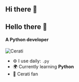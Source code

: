 ## Hi there 👋

<!--
**tomy-barranco/tomy-barranco** is a ✨ _special_ ✨ repository because its `README.md` (this file) appears on your GitHub profile.

Here are some ideas to get you started:

- 🔭 I’m currently working on ...
- 🌱 I’m currently learning ...
- 👯 I’m looking to collaborate on ...
- 🤔 I’m looking for help with ...
- 💬 Ask me about ...
- 📫 How to reach me: ...
- 😄 Pronouns: ...
- ⚡ Fun fact: ...
-->

## Hello there 👋

#### A Python developer

![Cerati](https://www.ultrabrit.com/wp-content/uploads/2021/08/Gustavo-Cerati-4.jpg)

- ⚙️ I use daily: `.py`
- 🌍 Currently learning **Python**
- 🎸 Cerati fan
